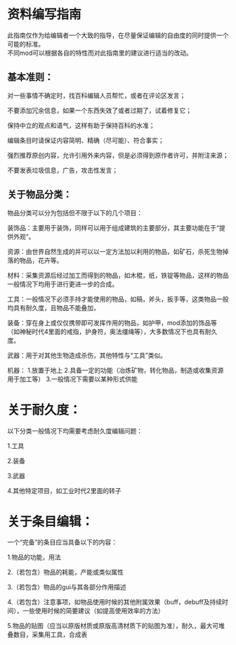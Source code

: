# 资料编写指南

此指南仅作为给编辑者一个大致的指导，在尽量保证编辑的自由度的同时提供一个可能的标准。  
不同mod可以根据各自的特性而对此指南里的建议进行适当的改动。

## 基本准则：

对一些事情不确定时，找百科编辑人员帮忙，或者在评论区发言；

不要添加冗余信息，如果一个东西失效了或者过期了，试着修复它；

保持中立的观点和语气，这样有助于保持百科的水准；

编辑条目时请保证内容简明、精确（尽可能）、符合事实；

强烈推荐原创内容，允许引用外来内容，但是必须得到原作者许可，并附注来源；

不要发表垃圾信息，广告，攻击性发言；

## 关于物品分类：

物品分类可以分为包括但不限于以下的几个项目：

装饰品：主要用于装饰，同样可以用于组成建筑的主要部分，其主要功能在于“提供外观”。

资源：由世界自然生成的并可以以一定方法加以利用的物品，如矿石，杀死生物掉落的物品，花卉等。

材料：采集资源后经过加工而得到的物品，如木棍，纸，铁锭等物品，这样的物品一般情况下均用于进行更进一步的合成。

工具：一般情况下必须手持才能使用的物品，如稿，斧头，扳手等，这类物品一般均具有耐久度，且物品不能叠加，

装备：穿在身上或仅仅携带即可发挥作用的物品，如护甲，mod添加的饰品等（如神秘时代4里面的戒指，护身符，奥法缰绳等），大多数情况下也具有耐久度。

武器：用于对其他生物造成杀伤，其他特性与“工具”类似。

机器：
1.放置于地上
2.具备一定的功能（冶炼矿物，转化物品，制造或收集资源用于加工等）
3.一般情况下需要以某种形式供能

# 关于耐久度：  
以下分类一般情况下均需要考虑耐久度编辑问题：  

1.工具  

2.装备  

3.武器  

4.其他特定项目，如工业时代2里面的转子

# 关于条目编辑：  

一个“完备”的条目应当具备以下的内容：  

1.物品的功能，用法  

2.（若包含）物品的耗能，产能或类似属性  

3.（若包含）物品的gui与其各部分作用描述  

4.（若包含）注意事项，如物品使用时候的其他附属效果（buff，debuff及持续时间），一些使用时候的简要建议（如提高使用效率的方法）  

5.物品的贴图（应当以原版材质或原版高清材质下的贴图为准），耐久，最大可堆叠数目，采集用工具，合成表  
